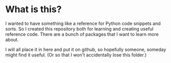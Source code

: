 # What is this?

I wanted to have something like a reference for Python code snippets and sorts.
So I created this repository both for learning and creating useful reference code.
There are a bunch of packages that I want to learn more about.

I will all place it in here and put it on github, so hopefully someone, someday might find it useful.
(Or so that I won't accidentally lose this folder.)
